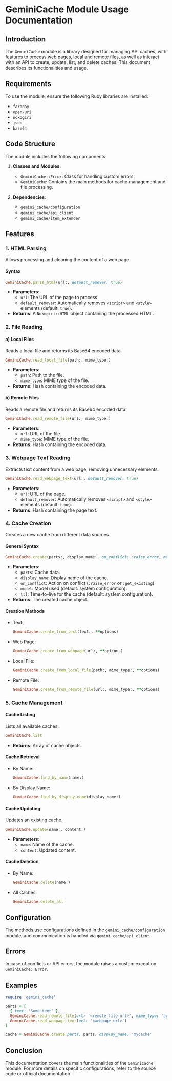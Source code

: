 # GeminiCache Module Usage Documentation

## Introduction
The `GeminiCache` module is a library designed for managing API caches, with features to process web pages, local and remote files, as well as interact with an API to create, update, list, and delete caches. This document describes its functionalities and usage.

## Requirements
To use the module, ensure the following Ruby libraries are installed:

- `faraday`
- `open-uri`
- `nokogiri`
- `json`
- `base64`

## Code Structure

The module includes the following components:

1. **Classes and Modules**:
   - `GeminiCache::Error`: Class for handling custom errors.
   - `GeminiCache`: Contains the main methods for cache management and file processing.

2. **Dependencies**:
   - `gemini_cache/configuration`
   - `gemini_cache/api_client`
   - `gemini_cache/item_extender`

## Features

### 1. HTML Parsing
Allows processing and cleaning the content of a web page.

#### Syntax
```ruby
GeminiCache.parse_html(url:, default_remover: true)
```
- **Parameters**:
  - `url`: The URL of the page to process.
  - `default_remover`: Automatically removes `<script>` and `<style>` elements (default: `true`).
- **Returns**: A `Nokogiri::HTML` object containing the processed HTML.

### 2. File Reading

#### a) Local Files
Reads a local file and returns its Base64 encoded data.
```ruby
GeminiCache.read_local_file(path:, mime_type:)
```
- **Parameters**:
  - `path`: Path to the file.
  - `mime_type`: MIME type of the file.
- **Returns**: Hash containing the encoded data.

#### b) Remote Files
Reads a remote file and returns its Base64 encoded data.
```ruby
GeminiCache.read_remote_file(url:, mime_type:)
```
- **Parameters**:
  - `url`: URL of the file.
  - `mime_type`: MIME type of the file.
- **Returns**: Hash containing the encoded data.

### 3. Webpage Text Reading
Extracts text content from a web page, removing unnecessary elements.
```ruby
GeminiCache.read_webpage_text(url:, default_remover: true)
```
- **Parameters**:
  - `url`: URL of the page.
  - `default_remover`: Automatically removes `<script>` and `<style>` elements (default: `true`).
- **Returns**: Hash containing the page text.

### 4. Cache Creation
Creates a new cache from different data sources.

#### General Syntax
```ruby
GeminiCache.create(parts:, display_name:, on_conflict: :raise_error, model: nil, ttl: nil)
```
- **Parameters**:
  - `parts`: Cache data.
  - `display_name`: Display name of the cache.
  - `on_conflict`: Action on conflict (`:raise_error` or `:get_existing`).
  - `model`: Model used (default: system configuration).
  - `ttl`: Time-to-live for the cache (default: system configuration).
- **Returns**: The created cache object.

#### Creation Methods
- Text:
  ```ruby
  GeminiCache.create_from_text(text:, **options)
  ```
- Web Page:
  ```ruby
  GeminiCache.create_from_webpage(url:, **options)
  ```
- Local File:
  ```ruby
  GeminiCache.create_from_local_file(path:, mime_type:, **options)
  ```
- Remote File:
  ```ruby
  GeminiCache.create_from_remote_file(url:, mime_type:, **options)
  ```

### 5. Cache Management

#### Cache Listing
Lists all available caches.
```ruby
GeminiCache.list
```
- **Returns**: Array of cache objects.

#### Cache Retrieval
- By Name:
  ```ruby
  GeminiCache.find_by_name(name:)
  ```
- By Display Name:
  ```ruby
  GeminiCache.find_by_display_name(display_name:)
  ```

#### Cache Updating
Updates an existing cache.
```ruby
GeminiCache.update(name:, content:)
```
- **Parameters**:
  - `name`: Name of the cache.
  - `content`: Updated content.

#### Cache Deletion
- By Name:
  ```ruby
  GeminiCache.delete(name:)
  ```
- All Caches:
  ```ruby
  GeminiCache.delete_all
  ```

## Configuration
The methods use configurations defined in the `gemini_cache/configuration` module, and communication is handled via `gemini_cache/api_client`.

## Errors
In case of conflicts or API errors, the module raises a custom exception `GeminiCache::Error`.

## Examples

```ruby
require 'gemini_cache'

parts = [
  { text: 'Some text' },
  GeminiCache.read_remote_file(url: '<remote_file_url>', mime_type: 'application/pdf'),
  GeminiCache.read_webpage_text(url: '<webpage url>')
]

cache = GeminiCache.create parts: parts, display_name: 'mycache'
```	

## Conclusion
This documentation covers the main functionalities of the `GeminiCache` module. For more details on specific configurations, refer to the source code or official documentation.

